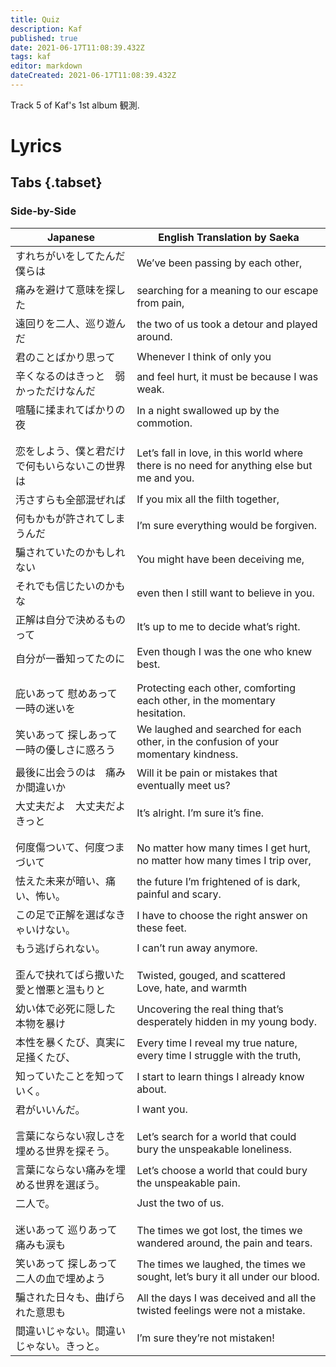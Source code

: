 ```yaml
---
title: Quiz
description: Kaf
published: true
date: 2021-06-17T11:08:39.432Z
tags: kaf
editor: markdown
dateCreated: 2021-06-17T11:08:39.432Z
---
```


Track 5 of Kaf's 1st album 観測.

# Lyrics

## Tabs {.tabset}

### Side-by-Side

| Japanese | English Translation by Saeka |
| - | - |
|すれちがいをしてたんだ僕らは|We’ve been passing by each other,|
|痛みを避けて意味を探した|searching for a meaning to our escape from pain,|
|遠回りを二人、巡り遊んだ|the two of us took a detour and played around.|
|君のことばかり思って|Whenever I think of only you|
|辛くなるのはきっと　弱かっただけなんだ|and feel hurt, it must be because I was weak.|
|喧騒に揉まれてばかりの夜|In a night swallowed up by the commotion.|
| | |
| | |
|恋をしよう、僕と君だけで何もいらないこの世界は|Let’s fall in love, in this world where there is no need for anything else but me and you.|
|汚さすらも全部混ぜれば|If you mix all the filth together,|
|何もかもが許されてしまうんだ|I’m sure everything would be forgiven.|
|騙されていたのかもしれない|You might have been deceiving me,|
|それでも信じたいのかもな|even then I still want to believe in you.|
|正解は自分で決めるものって|It’s up to me to decide what’s right.|
|自分が一番知ってたのに|Even though I was the one who knew best.|
| | |
| | |
|庇いあって 慰めあって　一時の迷いを|Protecting each other, comforting each other, in the momentary hesitation.|
|笑いあって 探しあって　一時の優しさに惑ろう|We laughed and searched for each other, in the confusion of your momentary kindness.|
|最後に出会うのは　痛みか間違いか|Will it be pain or mistakes that eventually meet us?|
|大丈夫だよ　大丈夫だよきっと|It’s alright. I’m sure it’s fine.|
| | |
| | |
|何度傷ついて、何度つまづいて|No matter how many times I get hurt, no matter how many times I trip over,|
|怯えた未来が暗い、痛い、怖い。|the future I’m frightened of is dark, painful and scary.|
|この足で正解を選ばなきゃいけない。|I have to choose the right answer on these feet.|
|もう逃げられない。|I can’t run away anymore.|
| | |
| | |
|歪んで抉れてばら撒いた　愛と憎悪と温もりと|Twisted, gouged, and scattered<br>Love, hate, and warmth|
|幼い体で必死に隠した　本物を暴け|Uncovering the real thing that’s desperately hidden in my young body.|
|本性を暴くたび、真実に足掻くたび、|Every time I reveal my true nature, every time I struggle with the truth,|
|知っていたことを知っていく。|I start to learn things I already know about.|
|君がいいんだ。|I want you.|
| | |
| | |
|言葉にならない寂しさを埋める世界を探そう。|Let’s search for a world that could bury the unspeakable loneliness.|
|言葉にならない痛みを埋める世界を選ぼう。|Let’s choose a world that could bury the unspeakable pain.|
|二人で。|Just the two of us.|
| | |
| | |
|迷いあって 巡りあって　痛みも涙も|The times we got lost, the times we wandered around, the pain and tears.|
|笑いあって 探しあって　二人の血で埋めよう|The times we laughed, the times we sought, let’s bury it all under our blood.|
|騙された日々も、曲げられた意思も|All the days I was deceived and all the twisted feelings were not a mistake.|
|間違いじゃない。間違いじゃない。きっと。|I’m sure they’re not mistaken!|
